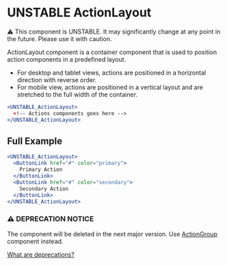 # UNSTABLE ActionLayout

⚠️ This component is UNSTABLE. It may significantly change at any point in the future.
Please use it with caution.

ActionLayout component is a container component that is used to position action components in a predefined layout.

- For desktop and tablet views, actions are positioned in a horizontal direction with reverse order.
- For mobile view, actions are positioned in a vertical layout and are stretched to the full width of the container.

```jsx
<UNSTABLE_ActionLayout>
  <!-- Actions components goes here -->
</UNSTABLE_ActionLayout>
```

## Full Example

```jsx
<UNSTABLE_ActionLayout>
  <ButtonLink href="#" color="primary">
    Primary Action
  </ButtonLink>
  <ButtonLink href="#" color="secondary">
    Secondary Action
  </ButtonLink>
</UNSTABLE_ActionLayout>
```

### ⚠️ DEPRECATION NOTICE

The component will be deleted in the next major version.
Use [ActionGroup][action-group-component] component instead.

[What are deprecations?][readme-deprecations]

[action-group-component]: https://github.com/lmc-eu/spirit-design-system/blob/main/packages/web-react/src/components/ActionGroup/README.md
[readme-deprecations]: https://github.com/lmc-eu/spirit-design-system/blob/main/packages/web-react/README.md#deprecations
